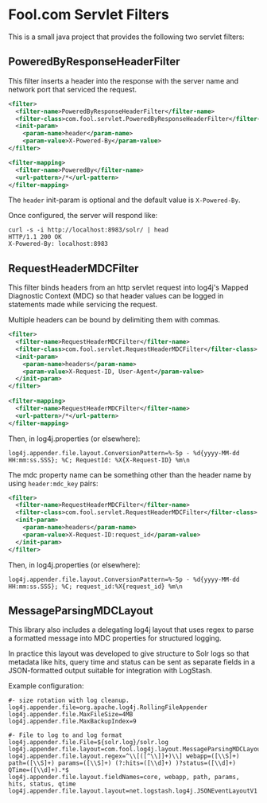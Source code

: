 # Fool.com Servlet Filters

This is a small java project that provides the following two servlet filters:

## PoweredByResponseHeaderFilter

This filter inserts a header into the response with the server name and network
port that serviced the request.

```xml
<filter>
  <filter-name>PoweredByResponseHeaderFilter</filter-name>
  <filter-class>com.fool.servlet.PoweredByResponseHeaderFilter</filter-class>
  <init-param>
  	<param-name>header</param-name>
  	<param-value>X-Powered-By</param-value>
</filter>

<filter-mapping>
  <filter-name>PoweredBy</filter-name>
  <url-pattern>/*</url-pattern>
</filter-mapping>
```

The `header` init-param is optional and the default value is `X-Powered-By`.

Once configured, the server will respond like:

    curl -s -i http://localhost:8983/solr/ | head
    HTTP/1.1 200 OK
    X-Powered-By: localhost:8983

## RequestHeaderMDCFilter

This filter binds headers from an http servlet request into log4j's
Mapped Diagnostic Context (MDC) so that header values can be logged
in statements made while servicing the request.

Multiple headers can be bound by delimiting them with commas.

```xml
<filter>
  <filter-name>RequestHeaderMDCFilter</filter-name>
  <filter-class>com.fool.servlet.RequestHeaderMDCFilter</filter-class>
  <init-param>
    <param-name>headers</param-name>
    <param-value>X-Request-ID, User-Agent</param-value>
  </init-param>
</filter>
   
<filter-mapping>
  <filter-name>RequestHeaderMDCFilter</filter-name>
  <url-pattern>/*</url-pattern>
</filter-mapping>
```

Then, in log4j.properties (or elsewhere):

    log4j.appender.file.layout.ConversionPattern=%-5p - %d{yyyy-MM-dd HH:mm:ss.SSS}; %C; RequestId: %X{X-Request-ID} %m\n

The mdc property name can be something other than the header name by using `header:mdc_key` pairs:

```xml
<filter>
  <filter-name>RequestHeaderMDCFilter</filter-name>
  <filter-class>com.fool.servlet.RequestHeaderMDCFilter</filter-class>
  <init-param>
    <param-name>headers</param-name>
    <param-value>X-Request-ID:request_id</param-value>
  </init-param>
</filter>
```

Then, in log4j.properties (or elsewhere):

    log4j.appender.file.layout.ConversionPattern=%-5p - %d{yyyy-MM-dd HH:mm:ss.SSS}; %C; request_id:%X{request_id} %m\n

## MessageParsingMDCLayout

This library also includes a delegating log4j layout that uses regex to
parse a formatted message into MDC properties for structured logging.

In practice this layout was developed to give structure to Solr logs so that
metadata like hits, query time and status can be sent as separate fields in
a JSON-formatted output suitable for integration with LogStash.

Example configuration:

```
#- size rotation with log cleanup.
log4j.appender.file=org.apache.log4j.RollingFileAppender
log4j.appender.file.MaxFileSize=4MB
log4j.appender.file.MaxBackupIndex=9

#- File to log to and log format
log4j.appender.file.File=${solr.log}/solr.log
log4j.appender.file.layout=com.fool.log4j.layout.MessageParsingMDCLayout
log4j.appender.file.layout.regex=^\\[([^\\]]+)\\] webapp=([\\S]+) path=([\\S]+) params=([\\S]+) (?:hits=([\\d]+) )?status=([\\d]+) QTime=([\\d]+).*$
log4j.appender.file.layout.fieldNames=core, webapp, path, params, hits, status, qtime
log4j.appender.file.layout.layout=net.logstash.log4j.JSONEventLayoutV1
```
